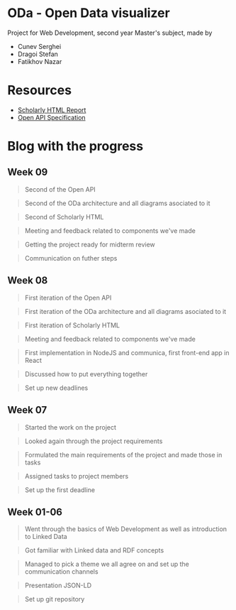 # ODa - Open Data visualizer

Project for Web Development, second year Master's subject, made by 
- Cunev Serghei
- Dragoi Stefan
- Fatikhov Nazar

# Resources
- [Scholarly HTML Report](https://khan.github.io/KaTeX/)
- [Open API Specification](https://khan.github.io/KaTeX/)

# Blog with the progress

## Week 09

> Second of the Open API

> Second of the ODa architecture and all diagrams asociated to it

> Second of Scholarly HTML

> Meeting and feedback related to components we've made

> Getting the project ready for midterm review

> Communication on futher steps

## Week 08

> First iteration of the Open API

> First iteration of the ODa architecture and all diagrams asociated to it

> First iteration of Scholarly HTML

> Meeting and feedback related to components we've made

> First implementation in NodeJS and communica, first front-end app in React

> Discussed how to put everything together

> Set up new deadlines


## Week 07

> Started the work on the project

> Looked again through the project requirements

> Formulated the main requirements of the project and made those in tasks

> Assigned tasks to project members

> Set up the first deadline

## Week 01-06

> Went through the basics of Web Development as well as introduction to Linked Data

> Got familiar with Linked data and RDF concepts

> Managed to pick a theme we all agree on and set up the communication channels

> Presentation JSON-LD

> Set up git repository



